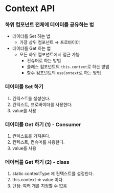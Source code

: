 # Context API

### 하위 컴포넌트 전체에 데이터를 공유하는 법 <br>
- 데이터를 Set 하는 법
    - 가장 상위 컴포넌트 ⇒ 프로바이더
- 데이터를 Get 하는 법
    - 모든 하위 컴포넌트에서 접근 가능
        - 컨슈머로 하는 방법
        - 클래스 컴포넌트의 `this.context`로 하는 방법
        - 함수 컴포넌트의 `useContext`로 하는 방법

### 데이터를 Set 하기 <br>
1. 컨텍스트를 생성한다.
2. 컨텍스트, 프로바이더를 사용한다.
3. value를 사용

### 데이터를 Get 하기 (1) - Consumer <br>
1. 컨텍스트를 가져온다.
2. 컨텍스트, 컨슈머를 사용한다.
3. value를 사용

### 데이터를 Get 하기 (2) - class <br>
1. static contextType 에 컨텍스트를 설정한다.
2. this.context ⇒ value 이다.
3. 단점: 여러 개를 지정할 수 없음
